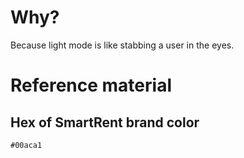 # Why?

Because light mode is like stabbing a user in the eyes.

# Reference material

## Hex of SmartRent brand color

```#00aca1```